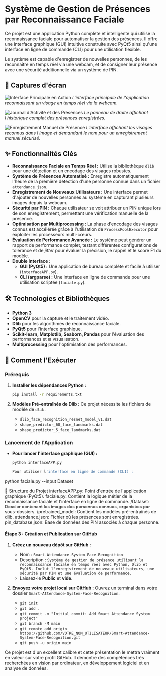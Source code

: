 # Système de Gestion de Présences par Reconnaissance Faciale

Ce projet est une application Python complète et intelligente qui utilise la reconnaissance faciale pour automatiser la gestion des présences. Il offre une interface graphique (GUI) intuitive construite avec PyQt5 ainsi qu'une interface en ligne de commande (CLI) pour une utilisation flexible.

Le système est capable d'enregistrer de nouvelles personnes, de les reconnaître en temps réel via une webcam, et de consigner leur présence avec une sécurité additionnelle via un système de PIN.

## 📸 Captures d'écran

![Interface Principale en Action](screenshots/01.png)
_L'interface principale de l'application reconnaissant un visage en temps réel via la webcam._

![Journal d'Activité et des Présences](screenshots/02.png)
_Le panneau de droite affichant l'historique complet des présences enregistrées._

![Enregistrement Manuel de Présence](screenshots/03.png)
_L'interface affichant les visages reconnus dans l'image et demandant le nom pour un enregistrement manuel sécurisé._

## ✨ Fonctionnalités Clés

- **Reconnaissance Faciale en Temps Réel :** Utilise la bibliothèque `dlib` pour une détection et un encodage des visages robustes.
- **Système de Présences Automatisé :** Enregistre automatiquement l'heure de la première détection d'une personne connue dans un fichier `attendance.json`.
- **Enregistrement de Nouveaux Utilisateurs :** Une interface permet d'ajouter de nouvelles personnes au système en capturant plusieurs images depuis la webcam.
- **Sécurité par PIN :** Chaque utilisateur se voit attribuer un PIN unique lors de son enregistrement, permettant une vérification manuelle de la présence.
- **Optimisation par Multiprocessing :** La phase d'encodage des visages connus est accélérée grâce à l'utilisation de `ProcessPoolExecutor` pour exploiter les processeurs multi-cœurs.
- **Évaluation de Performance Avancée :** Le système peut générer un rapport de performance complet, testant différentes configurations de tolérance et de *jitter* pour évaluer la précision, le rappel et le score F1 du modèle.
- **Double Interface :**
  - **GUI (PyQt5) :** Une application de bureau complète et facile à utiliser (`interfaceAPP.py`).
  - **CLI (argparse) :** Une interface en ligne de commande pour une utilisation scriptée (`faciale.py`).

## 🛠️ Technologies et Bibliothèques

- **Python 3**
- **OpenCV** pour la capture et le traitement vidéo.
- **Dlib** pour les algorithmes de reconnaissance faciale.
- **PyQt5** pour l'interface graphique.
- **Scikit-learn, Matplotlib, Seaborn, Pandas** pour l'évaluation des performances et la visualisation.
- **Multiprocessing** pour l'optimisation des performances.

## 🚀 Comment l'Exécuter

### Prérequis

1.  **Installer les dépendances Python :**
    ```bash
    pip install -r requirements.txt
    ```

2.  **Modèles Pré-entraînés de Dlib :**
    Ce projet nécessite les fichiers de modèle de `dlib`.
    - `dlib_face_recognition_resnet_model_v1.dat`
    - `shape_predictor_68_face_landmarks.dat`
    - `shape_predictor_5_face_landmarks.dat`

### Lancement de l'Application

- **Pour lancer l'interface graphique (GUI) :**
  ```bash
  python interfaceAPP.py

  Pour utiliser l'interface en ligne de commande (CLI) :

python faciale.py --input Dataset

📂 Structure du Projet
interfaceAPP.py: Point d'entrée de l'application graphique (PyQt5).
faciale.py: Contient la logique métier de la reconnaissance faciale et l'interface en ligne de commande.
/Dataset: Dossier contenant les images des personnes connues, organisées par sous-dossiers.
/pretrained_model: Contient les modèles pré-entraînés de dlib.
attendance.json: Fichier où les présences sont enregistrées.
pin_database.json: Base de données des PIN associés à chaque personne.


#### Étape 3 : Création et Publication sur GitHub

1.  **Créez un nouveau dépôt sur GitHub :**
    *   Nom : `Smart-Attendance-System-Face-Recognition`
    *   Description : `Système de gestion de présence utilisant la reconnaissance faciale en temps réel avec Python, Dlib et PyQt5. Inclut l'enregistrement de nouveaux utilisateurs, une sécurité par PIN et une évaluation de performance.`
    *   Laissez-le **Public** et **vide**.

2.  **Envoyez votre projet local sur GitHub :**
    Ouvrez un terminal dans votre dossier `Smart-Attendance-System-Face-Recognition`.

    *   `git init`
    *   `git add .`
    *   `git commit -m "Initial commit: Add Smart Attendance System project"`
    *   `git branch -M main`
    *   `git remote add origin https://github.com/VOTRE_NOM_UTILISATEUR/Smart-Attendance-System-Face-Recognition.git`
    *   `git push -u origin main`

Ce projet est d'un excellent calibre et cette présentation le mettra vraiment en valeur sur votre profil GitHub. Il démontre des compétences très recherchées en vision par ordinateur, en développement logiciel et en analyse de données.
